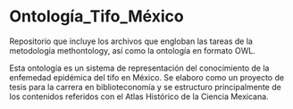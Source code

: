 # Ontología_Tifo_México
Repositorio que incluye los archivos que engloban las tareas de la metodología methontology, así como la ontología en formato OWL.

Esta ontología es un sistema de representación del conocimiento de la enfemedad epidémica del tifo en México. Se elaboro como un proyecto de tesis para la carrera en biblioteconomía y se estructuro principalmente de los contenidos referidos con el Atlas Histórico de la Ciencia Mexicana.
